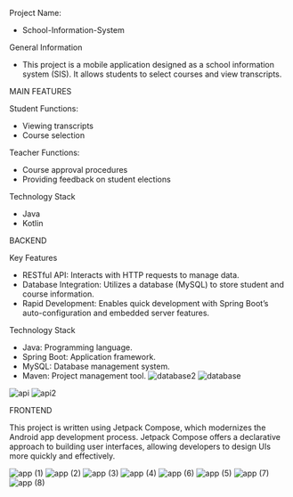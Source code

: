 Project Name:
- School-Information-System

General Information
- This project is a mobile application designed as a school information system (SIS). It allows students to select courses and view transcripts.

MAIN FEATURES

Student Functions:
- Viewing transcripts
- Course selection

Teacher Functions:
- Course approval procedures
- Providing feedback on student elections

Technology Stack
- Java
- Kotlin

BACKEND

Key Features
- RESTful API: Interacts with HTTP requests to manage data.
- Database Integration: Utilizes a database (MySQL) to store student and course information.
- Rapid Development: Enables quick development with Spring Boot’s auto-configuration and embedded server features.

Technology Stack
- Java: Programming language.
- Spring Boot: Application framework.
- MySQL: Database management system.
- Maven: Project management tool.
  ![database2](https://github.com/user-attachments/assets/ddf7bd4e-894a-49ed-994c-774214300e4d)
![database](https://github.com/user-attachments/assets/910bfc66-8b88-4b87-89d0-457928ca063b)

![api](https://github.com/user-attachments/assets/eec6f6c8-9132-44b4-b4f9-ad01480d7284)
![api2](https://github.com/user-attachments/assets/b50c7184-7933-4427-b633-50b0c1dba247)


  FRONTEND
  
This project is written using Jetpack Compose, which modernizes the Android app development process.
Jetpack Compose offers a declarative approach to building user interfaces, allowing developers to design UIs more quickly and effectively.

![app (1)](https://github.com/user-attachments/assets/0f8911ee-5f96-4191-9578-64da4577882c)
![app (2)](https://github.com/user-attachments/assets/3b583a2d-19d3-4840-b109-3426ebbcbb07)
![app (3)](https://github.com/user-attachments/assets/0d82b9da-4be9-4ff2-9ee8-b9dd9225e131)
![app (4)](https://github.com/user-attachments/assets/68a7faf1-2deb-43b3-98cb-74f9c42fef3b)
![app (6)](https://github.com/user-attachments/assets/740e8409-7350-4ba7-813d-605514547a6b)
![app (5)](https://github.com/user-attachments/assets/ba4e6ac6-d265-4c25-98a9-337b1b68ac23)
![app (7)](https://github.com/user-attachments/assets/d85f2b1f-a0c1-4264-831f-117688fd24f4)
![app (8)](https://github.com/user-attachments/assets/621462f4-51bd-472d-ab31-8e613e5359dd)

